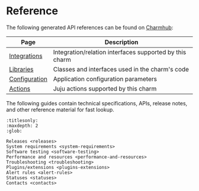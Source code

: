 # Reference

The following generated API references can be found on [Charmhub](https://charmhub.io/postgresql-k8s):

| Page                                                                       | Description                                             |
|----------------------------------------------------------------------------|---------------------------------------------------------|
| [Integrations](https://charmhub.io/postgresql-k8s/integrations) | Integration/relation interfaces supported by this charm |
| [Libraries](https://charmhub.io/postgresql-k8s/libraries/postgresql) | Classes and interfaces used in the charm's code |
| [Configuration](https://charmhub.io/postgresql-k8s/configuration) | Application configuration parameters |
| [Actions](https://charmhub.io/postgresql-k8s/actions) | Juju actions supported by this charm |

The following guides contain technical specifications, APIs, release notes, and other reference material for fast lookup.

```{toctree}
:titlesonly:
:maxdepth: 2
:glob:

Releases <releases>
System requirements <system-requirements>
Software testing <software-testing>
Performance and resources <performance-and-resources>
Troubleshooting <troubleshooting>
Plugins/extensions <plugins-extensions>
Alert rules <alert-rules>
Statuses <statuses>
Contacts <contacts>

